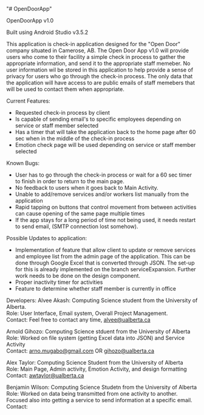 "# OpenDoorApp" 

OpenDoorApp v1.0

Built using Android Studio v3.5.2

This application is check-in application designed for the "Open Door" company situated in Camerose, AB.
The Open Door App v1.0 will provide users who come to their facility a simple check in process to gather the appropriate information, and send it to the appropriate staff memeber. No user information wil be stored in this application to help provide a sense of privacy for users who go through the check-in process. The only data that the application will have access to are public emails of staff memebers that will be used to contact them when appropriate.

Current Features:
- Requested check-in process by client
- Is capable of sending email's to specific employees depending on service or staff member selected
- Has a timer that will take the application back to the home page after 60 sec when in the middle of the check-in process
- Emotion check page will be used depending on service or staff member selected

Known Bugs:
- User has to go through the check-in process or wait for a 60 sec timer to finish in order to return to the main page.
- No feedback to users when it goes back to Main Activity.
- Unable to add/remove services and/or workers list manually from the application
- Rapid tapping on buttons that control movement from between activities can cause opening of the same page multiple times
- If the app stays for a long period of time not being used, it needs restart to send email, (SMTP connection lost somehow).

Possible Updates to application:
- Implementation of feature that allow client to update or remove services and employee list from the admin page of the                application. This can be done through Google Excel that is converted through JSON. The set-up for this is already             implemented on the branch serviceExpansion. Further work needs to be done on the design component.
- Proper inactivity timer for activities
- Feature to determine whether staff member is currently in office

Developers:
Alvee Akash: Computing Science student from the University of Alberta.<br/>
Role: User Interface, Email system, Overall Project Management.<br/>
Contact: Feel free to contact any time, alvee@ualberta.ca

Arnold Gihozo: Computing Science stduent from the University of Alberta<br/>
Role: Worked on file system (getting Excel data into JSON) and Service Activity<br/>
Contact: arno.mugabo@gmail.com OR gihozo@ualberta.ca

Alex Taylor: Computing Science Student from  the University of Alberta<br/>
Role: Main Page, Admin activity, Emotion Activity, and design formatting<br/>
Contact: awtaylor@ualberta.ca

Benjamin Wilson: Computing Science Studetn from the University of Alberta<br/>
Role: Worked on data being transmitted from one activity to another. Focused also into getting a service to send information at a specific email.<br/>
Contact:
